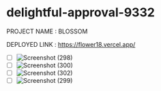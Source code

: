 # delightful-approval-9332

PROJECT NAME : BLOSSOM

DEPLOYED LINK : https://flower18.vercel.app/

- [ ] ![Screenshot (298)](https://user-images.githubusercontent.com/109611448/213922890-a5b89c19-459a-4a43-a9f7-13d221e086a2.png)
- [ ] ![Screenshot (300)](https://user-images.githubusercontent.com/109611448/213922915-fa636ede-948e-4026-bfb7-69d07cdef27f.png)
- [ ] ![Screenshot (302)](https://user-images.githubusercontent.com/109611448/213922933-c47f50ac-f91e-476b-a515-fb5d5de40796.png)
- [ ] ![Screenshot (299)](https://user-images.githubusercontent.com/109611448/213922981-090e9b92-1af2-445f-a4e3-1e3af0258070.png)
